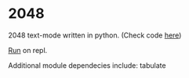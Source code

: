 # 2048

2048 text-mode written in python. (Check code [here](https://github.com/wolfian/2048/tree/master/text-mode))

[Run](https://repl.it/@wolfian/2048#.replit) on repl.

Additional module dependecies include: tabulate
